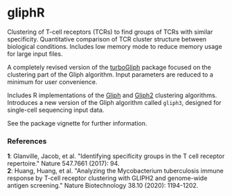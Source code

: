 # gliphR

Clustering of T-cell receptors (TCRs) to find groups of TCRs with similar 
specificity. 
Quantitative comparison of TCR cluster structure between 
biological conditions. Includes low memory mode to reduce memory usage 
for large input files.

A completely revised version of the 
[turboGliph](https://github.com/HetzDra/turboGliph) package focused on the 
clustering part of the Gliph algorithm. Input parameters are reduced to
a minimum for user convenience.

Includes R implementations of the 
[Gliph](https://github.com/immunoengineer/gliph) and 
[Gliph2](http://50.255.35.37:8080/tools<br>) clustering algorithms.
Introduces a new version of the Gliph algorithm called `gliph3`,
designed for single-cell sequencing input data.

See the package vignette for further information.

### References

**1**: Glanville, Jacob, et al. "Identifying specificity groups in the 
T cell receptor repertoire." Nature 547.7661 (2017): 94.<br>
**2**: Huang, Huang, et al. "Analyzing the Mycobacterium tuberculosis immune 
response by T-cell receptor clustering with GLIPH2 and genome-wide antigen 
screening." Nature Biotechnology 38.10 (2020): 1194-1202.<br>

